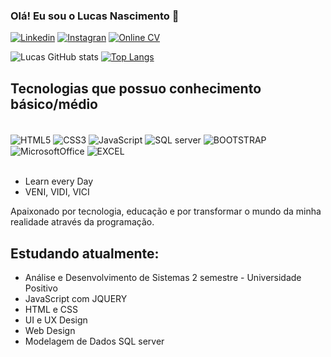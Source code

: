 ### Olá! Eu sou o Lucas Nascimento 👋

[![Linkedin](https://img.shields.io/badge/LinkedIn-0077B5?style=for-the-badge&logo=linkedin&logoColor=white)](https://www.linkedin.com/in/lucas-nascimento-8b9893218/)
[![Instagran](https://img.shields.io/badge/Instagram-E4405F?style=for-the-badge&logo=instagram&logoColor=white)](https://www.instagram.com/lucas_hdw/)
[![Online CV](https://img.shields.io/website-up-down-green-red/http/monip.org.svg)](http://portfolio-lucas.netlify.app/)

![Lucas GitHub stats](https://github-readme-stats.vercel.app/api?username=Lucas-Nascim&show_icons=true&theme=synthwave)
[![Top Langs](https://github-readme-stats.vercel.app/api/top-langs/?username=Lucas-Nascim)](https://github.com/anuraghazra/github-readme-stats)

## Tecnologias que possuo conhecimento básico/médio
<div style="display: inline_block"><br/>
  <img align="center" alt="HTML5" src="https://img.shields.io/badge/HTML5-E34F26?style=for-the-badge&logo=html5&logoColor=white" />
  <img align="center" alt="CSS3" src="https://img.shields.io/badge/CSS3-1572B6?style=for-the-badge&logo=css3&logoColor=white" />
  <img align="center" alt="JavaScript" src="https://img.shields.io/badge/JavaScript-F7DF1E?style=for-the- badge&logo=javascript&logoColor=black" />
  <img align="center" alt="SQL server" src="https://img.shields.io/badge/Microsoft_SQL_Server-CC2927?style=for-the-badge&logo=microsoft-sql-server&logoColor=white" />
  <img align="center" alt="BOOTSTRAP" src="https://img.shields.io/badge/Bootstrap-563D7C?style=for-the-badge&logo=bootstrap&logoColor=white" />
  <img align="center" alt="MicrosoftOffice" src="https://img.shields.io/badge/Microsoft_Office-D83B01?style=for-the-badge&logo=microsoft-office&logoColor=white" />
  <img align="center" alt="EXCEL" src="https://img.shields.io/badge/Microsoft_Excel-217346?style=for-the-badge&logo=microsoft-excel&logoColor=white" />
</div><br/>

- Learn every Day
- VENI, VIDI, VICI

Apaixonado por tecnologia, educação e por transformar o mundo da minha realidade através da programação.

## Estudando atualmente:
- Análise e Desenvolvimento de Sistemas 2 semestre - Universidade Positivo <br/>
- JavaScript com JQUERY <br/>
- HTML e CSS <br/>
- UI e UX Design <br/>
- Web Design <br/>
- Modelagem de Dados SQL server <br/>

